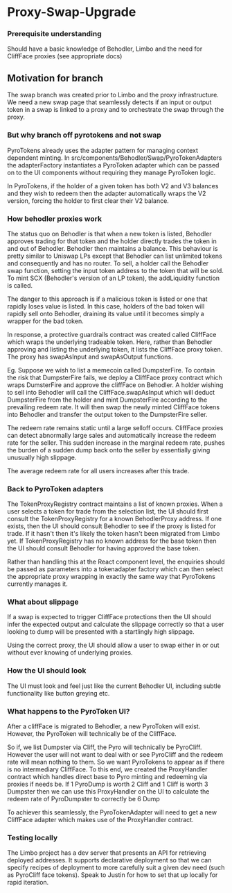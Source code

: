 # Proxy-Swap-Upgrade

### Prerequisite understanding

Should have a basic knowledge of Behodler, Limbo and the need for CliffFace proxies (see appropriate docs)

## Motivation for branch

The swap branch was created prior to Limbo and the proxy infrastructure. We need a new swap page that seamlessly detects if an input or output token in a swap is linked to a proxy and to orchestrate the swap through the proxy.

### But why branch off pyrotokens and not swap

PyroTokens already uses the adapter pattern for managing context dependent minting. In src/components/Behodler/Swap/PyroTokenAdapters the adapterFactory instantiates a PyroToken adapter which can be passed on to the UI components without requiring they manage PyroToken logic.

In PyroTokens, if the holder of a given token has both V2 and V3 balances and they wish to redeem then the adapter automatically wraps the V2 version, forcing the holder to first clear their V2 balance.

### How behodler proxies work

The status quo on Behodler is that when a new token is listed, Behodler approves trading for that token and the holder directly trades the token in and out of Behodler. Behodler then maintains a balance. This behaviour is pretty similar to Uniswap LPs except that Behodler can list unlimited tokens and consequently and has no router. To sell, a holder call the Behodler swap function, setting the input token address to the token that will be sold. To mint SCX (Behodler's version of an LP token), the addLiquidity function is called.

The danger to this approach is if a malicious token is listed or one that rapidly loses value is listed. In this case, holders of the bad token will rapidly sell onto Behodler, draining its value until it becomes simply a wrapper for the bad token.

In response, a protective guardrails contract was created called CliffFace which wraps the underlying tradeable token. Here, rather than Behodler approving and listing the underlying token, it lists the CliffFace proxy token. The proxy has swapAsInput and swapAsOutput functions. 

Eg. Suppose we wish to list a memecoin called DumpsterFire. To contain the risk that DumpsterFire fails, we deploy a CliffFace proxy contract which wraps DumsterFire and approve the cliffFace on Behodler. A holder wishing to sell into Behodler will call the CliffFace.swapAsInput which will deduct DumpsterFire from the holder and mint DumpsterFire according to the prevailing redeem rate. It will then swap the newly minted CliffFace tokens into Behodler and transfer the output token to the DumpsterFire seller.

The redeem rate remains static until a large selloff occurs. CliffFace proxies can detect abnormally large sales and automatically increase the redeem rate for the seller. This sudden increase in the marginal redeem rate, pushes the burden of a sudden dump back onto the seller by essentially giving unusually high slippage.

The average redeem rate for all users increases after this trade.

### Back to PyroToken adapters

The TokenProxyRegistry contract maintains a list of known proxies.
When a user selects a token for trade from the selection list, the UI should first consult the TokenProxyRegistry for a known BehodlerProxy address. If one exists, then the UI should consult Behodler to see if the proxy is listed for trade. If it hasn't then it's likely the token hasn't been migrated from Limbo yet.
If TokenProxyRegistry has no known address for the base token then the UI should consult Behodler for having approved the base token.

Rather than handling this at the React component level, the enquiries should be passed as parameters into a tokenadapter factory which can then select the appropriate proxy wrapping in exactly the same way that PyroTokens currently manages it.

### What about slippage

If a swap is expected to trigger CliffFace protections then the UI should infer the expected output and calculate the slippage correctly so that a user looking to dump will be presented with a startlingly high slippage.

Using the correct proxy, the UI should allow a user to swap either in or out without ever knowing of underlying proxies.

### How the UI should look

The UI must look and feel just like the current Behodler UI, including subtle functionality like button greying etc.

### What happens to the PyroToken UI?

After a cliffFace is migrated to Behodler, a new PyroToken will exist. However, the PyroToken will technically be of the CliffFace.

So if, we list Dumpster via Cliff, the Pyro will technically be PyroCliff. However the user will not want to deal with or see PyroCliff and the redeem rate will mean nothing to them.
So we want PyroTokens to appear as if there is no intermediary CliffFace. To this end, we created the ProxyHandler contract which handles direct base to Pyro minting and redeeming via proxies if needs be.
If 1 PyroDump is worth 2 Cliff and 1 Cliff is worth 3 Dumpster then we can use this ProxyHandler on the UI to calculate the redeem rate of PyroDumpster to correctly be 6 Dump

To achiever this seamlessly, the PyroTokenAdapter will need to get a new CliffFace adapter which makes use of the ProxyHandler contract.

### Testing locally

The Limbo project has a dev server that presents an API for retrieving deployed addresses. It supports declarative deployment so that we can specify recipes of deployment to more carefully suit a given dev need (such as PyroCliff face tokens). Speak to Justin for how to set that up locally for rapid iteration.